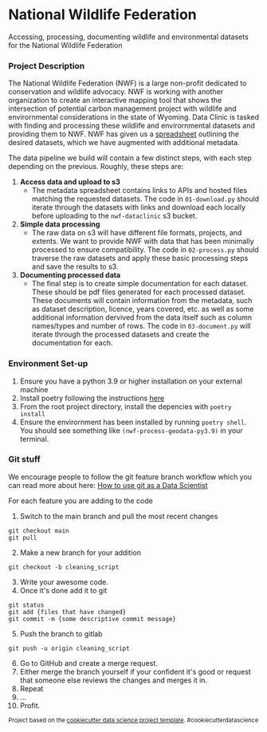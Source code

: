 National Wildlife Federation
==============================

Accessing, processing, documenting wildlife and environmental datasets for the National Wildlife Federation

### Project Description

The National Wildlife Federation (NWF) is a large non-profit dedicated to conservation and wildlife advocacy. NWF is working with another organization to create an interactive mapping tool that shows the intersection of potential carbon management project with wildlife and envirornmental considerations in the state of Wyoming. Data Clinic is tasked with finding and processing these wildlife and envirornmental datasets and providing them to NWF. NWF has given us a [spreadsheet](https://docs.google.com/spreadsheets/d/1qZX01JpzITLJDCWByWUadBp64f7d0Il5FQknywnsXpQ/edit#gid=0) outlining the desired datasets, which we have augmented with additional metadata.

The data pipeline we build will contain a few distinct steps, with each step depending on the previous. Roughly, these steps are:

1.  **Access data and upload to s3**
    - The metadata spreadsheet contains links to APIs and hosted files matching the requested datasets. The code in `01-download.py` should iterate through the datasets with links and download each locally before uploading to the `nwf-dataclinic` s3 bucket.
2.  **Simple data processing**
    - The raw data on s3 will have different file formats, projects, and extents. We want to provide NWF with data that has been minimally processed to ensure compatibility. The code in `02-process.py` should traverse the raw datasets and apply these basic processing steps and save the results to s3.
3.  **Documenting processed data**
    - The final step is to create simple documentation for each dataset. These should be pdf files generated for each processed dataset. These documents will contain information from the metadata, such as dataset description, licence, years covered, etc. as well as some additional information dervived from the data itself such as column names/types and number of rows. The code in `03-document.py` will iterate through the processed datasets and create the documentation for each.

### Environment Set-up

1.  Ensure you have a python 3.9 or higher installation on your external machine
2.  Install poetry following the instructions [here](https://python-poetry.org/docs/#installing-with-the-official-installer)
3.  From the root project directory, install the depencies with `poetry install`
4.  Ensure the envirornment has been installed by running `poetry shell`. You should see something like `(nwf-process-geodata-py3.9)` in your terminal. 

### Git stuff 

We encourage people to follow the git feature branch workflow which you can read more about here: [How to use git as a Data Scientist](https://towardsdatascience.com/why-git-and-how-to-use-git-as-a-data-scientist-4fa2d3bdc197)

For each feature you are adding to the code 

1. Switch to the main branch and pull the most recent changes 
```
git checkout main 
git pull
```

2. Make a new branch for your addition 
```
git checkout -b cleaning_script
``` 
3. Write your awesome code.
4. Once it's done add it to git 
```
git status
git add {files that have changed}
git commit -m {some descriptive commit message}
```
5. Push the branch to gitlab 
```
git push -u origin cleaning_script
``` 
6. Go to GitHub and create a merge request.
7. Either merge the branch yourself if your confident it's good or request that someone else reviews the changes and merges it in.
8. Repeat
9. ...
10. Profit.

<p><small>Project based on the <a target="_blank" href="https://drivendata.github.io/cookiecutter-data-science/">cookiecutter data science project template</a>. #cookiecutterdatascience</small></p>
